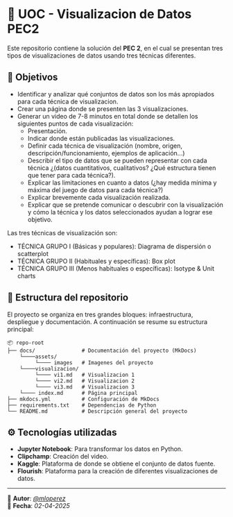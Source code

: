 # 🚀 UOC - Visualizacion de Datos PEC2

Este repositorio contiene la solución del **PEC 2**, en el cual se presentan tres tipos de visualizaciones de datos usando tres técnicas diferentes.

## 🎯 Objetivos

- Identificar y analizar qué conjuntos de datos son los más apropiados para cada técnica de visualizacion.
- Crear una página donde se presenten las 3 visualizaciones.
- Generar un video de 7-8 minutos en total donde se detallen los siguientes puntos de cada visualización:
  - Presentación.
  - Indicar donde están publicadas las visualizaciones.  
  - Definir cada técnica de visualización (nombre, origen, descripción/funcionamiento, ejemplos de aplicación...)
  - Describir el tipo de datos que se pueden representar con cada técnica ¿(datos cuantitativos, cualitativos? ¿Qué estructura tienen  que tener para cada técnica?).
  - Explicar las limitaciones en cuanto a datos (¿hay medida mínima y máxima del juego de datos para cada técnica?)
  - Explicar brevemente cada visualización realizada.
  - Explicar que se pretende comunicar o descubrir con la visualización y cómo la técnica y los datos seleccionados ayudan a lograr ese objetivo.

Las tres técnicas de visualización son:
  - TÉCNICA GRUPO I (Básicas y populares): Diagrama de dispersión o scatterplot
  - TÉCNICA GRUPO II (Habituales y específicas): Box plot
  - TÉCNICA GRUPO III (Menos habituales o específicas): Isotype & Unit charts


## 📁 Estructura del repositorio

El proyecto se organiza en tres grandes bloques: infraestructura, despliegue y documentación. A continuación se resume su estructura principal:

```
📦 repo-root
├── docs/               # Documentación del proyecto (MkDocs)
    └────assets/
         └──── images   # Imagenes del proyecto
    └────visualizacion/
         └──── vi1.md   # Visualizacion 1
         └──── vi2.md   # Visualizacion 2
         └──── vi3.md   # Visualizacion 3
    └──── index.md      # Página principal
├── mkdocs.yml          # Configuración de MkDocs
├── requirements.txt    # Dependencias de Python
└── README.md           # Descripción general del proyecto
```


## ⚙️ Tecnologías utilizadas

- **Jupyter Notebook**: Para transformar los datos en Python.
- **Clipchamp**: Creación del video.
- **Kaggle**: Plataforma de donde se obtiene el conjunto de datos fuente.
- **Flourish**: Plataforma para la creación de diferentes visualizaciones de datos.

---

📌 **Autor**: *[@mloperez](https://github.com/mloperez)*  
📌 **Fecha**: *02-04-2025*
